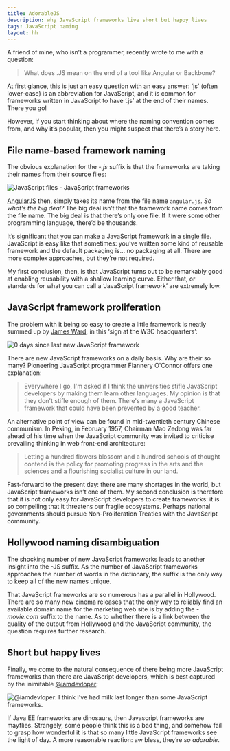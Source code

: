 ```yaml
---
title: AdorableJS
description: why JavaScript frameworks live short but happy lives
tags: JavaScript naming
layout: hh
---
```


A friend of mine, who isn’t a programmer, recently wrote to me with a question:

> What does .JS mean on the end of a tool like Angular or Backbone?

At first glance, this is just an easy question with an easy answer: ‘js’ (often lower-case) is an abbreviation for JavaScript, and it is common for frameworks written in JavaScript to have ‘.js’ at the end of their names. There you go!

However, if you start thinking about where the naming convention comes from, and why it’s popular, then you might suspect that there’s a story here.


## File name-based framework naming

The obvious explanation for the _-.js_ suffix is that the frameworks are taking their names from their source files:

![JavaScript files - JavaScript frameworks](javascript-frameworks-files.png)

[AngularJS](https://angularjs.org/) then, simply takes its name from the file name `angular.js`. _So what’s the big deal?_  The big deal isn’t that the framework name comes from the file name. The big deal is that there’s only one file. If it were some other programming language, there’d be thousands.

It’s significant that you can make a JavaScript framework in a single file. JavaScript is easy like that sometimes: you’ve written some kind of reusable framework and the default packaging is… no packaging at all. There are more complex approaches, but they’re not required.

My first conclusion, then, is that JavaScript turns out to be remarkably good at enabling reusability with a shallow learning curve. Either that, or standards for what you can call a ‘JavaScript framework’ are extremely low.


## JavaScript framework proliferation

The problem with it being so easy to create a little framework is neatly summed up by [James Ward](), in this ‘sign at the W3C headquarters’:

![0 days since last new JavaScript framework](javascript-frameworks-days.png)

There are new JavaScript frameworks on a daily basis. Why are their so many? Pioneering JavaScript programmer Flannery O'Connor offers one explanation:

> Everywhere I go, I'm asked if I think the universities stifle JavaScript developers by making them learn other languages. My opinion is that they don't stifle enough of them. There's many a JavaScript framework that could have been prevented by a good teacher.

An alternative point of view can be found in mid-twentieth century Chinese communism. In Peking, in February 1957, Chairman Mao Zedong was far ahead of his time when the JavaScript community was invited to criticise prevailing thinking in web front-end architecture:

> Letting a hundred flowers blossom and a hundred schools of thought contend is the policy for promoting progress in the arts and the sciences and a flourishing socialist culture in our land.

Fast-forward to the present day: there are many shortages in the world, but JavaScript frameworks isn’t one of them. My second conclusion is therefore that it is not only easy for JavaScript developers to create frameworks: it is so compelling that it threatens our fragile ecosystems. Perhaps national governments should pursue Non-Proliferation Treaties with the JavaScript community.


## Hollywood naming disambiguation

The shocking number of new JavaScript frameworks leads to another insight into the -JS suffix. As the number of JavaScript frameworks approaches the number of words in the dictionary, the suffix is the only way to keep all of the new names unique.

That JavaScript frameworks are so numerous has a parallel in Hollywood. There are so many new cinema releases that the only way to reliably find an available domain name for the marketing web site is by adding the _-movie.com_ suffix to the name. As to whether there is a link between the quality of the output from Hollywood and the JavaScript community, the question requires further research.


## Short but happy lives

Finally, we come to the natural consequence of there being more JavaScript frameworks than there are JavaScript developers, which is best captured by the inimitable [@iamdevloper](https://twitter.com/iamdevloper):

![‏@iamdevloper: I think I've had milk last longer than some JavaScript frameworks.](javascript-frameworks-iamdevloper.png)

If Java EE frameworks are dinosaurs, then Javascript frameworks are mayflies. Strangely, some people think this is a bad thing, and somehow fail to grasp how wonderful it is that so many little JavaScript frameworks see the light of day. A more reasonable reaction: aw bless, they’re _so adorable_.
